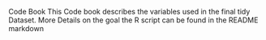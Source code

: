 Code Book
This Code book describes the variables used in the final tidy Dataset. More Details on the goal the R script can be found in the README markdown
